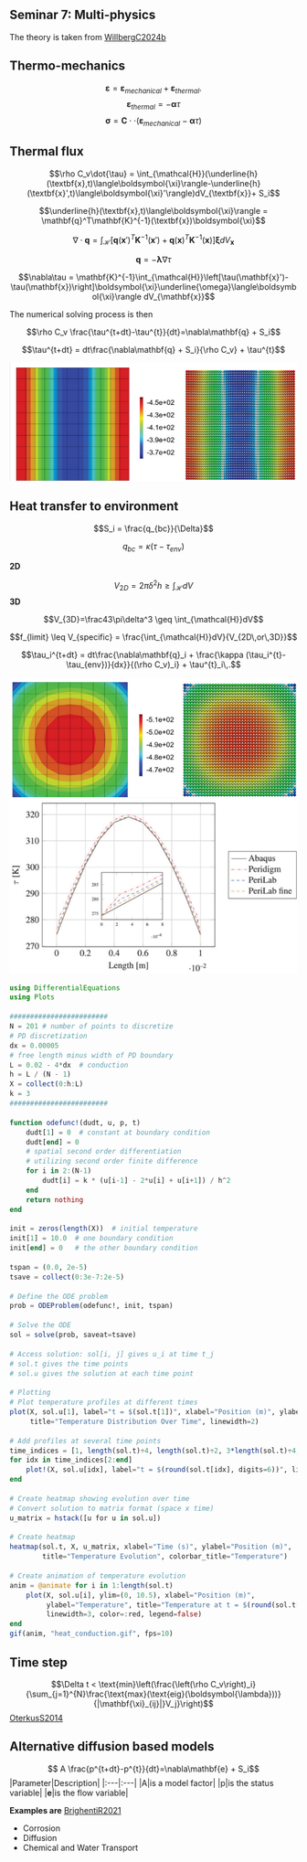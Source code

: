 ## Seminar 7: Multi-physics

The theory is taken from [WillbergC2024b](@cite)
## Thermo-mechanics
$$\boldsymbol{\varepsilon}=\boldsymbol{\varepsilon}_{mechanical} + \boldsymbol{\varepsilon}_{thermal}.$$
$$\boldsymbol{\varepsilon}_{thermal} =- \boldsymbol{\alpha}\tau$$
$$\boldsymbol{\sigma}=\mathbf{C}\cdot\cdot\left(\boldsymbol{\varepsilon}_{mechanical} - \boldsymbol{\alpha}\tau \right)$$

## Thermal flux


$$\rho C_v\dot{\tau} = \int_{\mathcal{H}}(\underline{h}(\textbf{x},t)\langle\boldsymbol{\xi}\rangle-\underline{h}(\textbf{x}',t)\langle\boldsymbol{\xi}'\rangle)dV_{\textbf{x}}+ S_i$$


$$\underline{h}(\textbf{x},t)\langle\boldsymbol{\xi}\rangle = \mathbf{q}^T\mathbf{K}^{-1}(\textbf{x})\boldsymbol{\xi}$$


$$\nabla\cdot\mathbf{q} = \int_{\mathcal{H}}\left[\mathbf{q}(\textbf{x}')^T\mathbf{K}^{-1}(\textbf{x}')+\mathbf{q}(\textbf{x})^T\mathbf{K}^{-1}(\textbf{x})\right]\boldsymbol{\xi}dV_{\textbf{x}}$$


$$\mathbf{q} = -\boldsymbol{\lambda}\nabla\tau$$


$$\nabla\tau = \mathbf{K}^{-1}\int_{\mathcal{H}}\left[\tau(\mathbf{x}')-\tau(\mathbf{x})\right]\boldsymbol{\xi}\underline{\omega}\langle\boldsymbol{\xi}\rangle dV_{\mathbf{x}}$$

The numerical solving process is then

$$\rho C_v \frac{\tau^{t+dt}-\tau^{t}}{dt}=\nabla\mathbf{q} + S_i$$

$$\tau^{t+dt} = dt\frac{\nabla\mathbf{q} + S_i}{\rho C_v} + \tau^{t}$$

![](../assets/heat_flow.png)

## Heat transfer to environment

$$S_i = \frac{q_{bc}}{\Delta}$$


$$q_{bc} = \kappa (\tau-\tau_{env})$$

**2D**

$$V_{2D}=2\pi\delta^2 h \geq \int_{\mathcal{H}}dV$$
**3D**

$$V_{3D}=\frac43\pi\delta^3 \geq \int_{\mathcal{H}}dV$$

$$f_{limit} \leq V_{specific} =  \frac{\int_{\mathcal{H}}dV}{V_{2D\,or\,3D}}$$

$$\tau_i^{t+dt} = dt\frac{\nabla\mathbf{q}_i + \frac{\kappa (\tau_i^{t}-\tau_{env})}{dx}}{(\rho C_v)_i} + \tau^{t}_i\,.$$

![](../assets/cooling.png)
![](../assets/temperature_distribution_cooling.png)



```julia
using DifferentialEquations
using Plots

########################
N = 201 # number of points to discretize
# PD discretization
dx = 0.00005
# free length minus width of PD boundary
L = 0.02 - 4*dx  # conduction
h = L / (N - 1)
X = collect(0:h:L)
k = 3
########################

function odefunc!(dudt, u, p, t)
    dudt[1] = 0  # constant at boundary condition
    dudt[end] = 0
    # spatial second order differentiation
    # utilizing second order finite difference
    for i in 2:(N-1)
        dudt[i] = k * (u[i-1] - 2*u[i] + u[i+1]) / h^2
    end
    return nothing
end

init = zeros(length(X))  # initial temperature
init[1] = 10.0  # one boundary condition
init[end] = 0   # the other boundary condition

tspan = (0.0, 2e-5)
tsave = collect(0:3e-7:2e-5)

# Define the ODE problem
prob = ODEProblem(odefunc!, init, tspan)

# Solve the ODE
sol = solve(prob, saveat=tsave)

# Access solution: sol[i, j] gives u_i at time t_j
# sol.t gives the time points
# sol.u gives the solution at each time point

# Plotting
# Plot temperature profiles at different times
plot(X, sol.u[1], label="t = $(sol.t[1])", xlabel="Position (m)", ylabel="Temperature",
     title="Temperature Distribution Over Time", linewidth=2)

# Add profiles at several time points
time_indices = [1, length(sol.t)÷4, length(sol.t)÷2, 3*length(sol.t)÷4, length(sol.t)]
for idx in time_indices[2:end]
    plot!(X, sol.u[idx], label="t = $(round(sol.t[idx], digits=6))", linewidth=2)
end

# Create heatmap showing evolution over time
# Convert solution to matrix format (space x time)
u_matrix = hstack([u for u in sol.u])

# Create heatmap
heatmap(sol.t, X, u_matrix, xlabel="Time (s)", ylabel="Position (m)",
        title="Temperature Evolution", colorbar_title="Temperature")

# Create animation of temperature evolution
anim = @animate for i in 1:length(sol.t)
    plot(X, sol.u[i], ylim=(0, 10.5), xlabel="Position (m)",
         ylabel="Temperature", title="Temperature at t = $(round(sol.t[i], digits=6)) s",
         linewidth=3, color=:red, legend=false)
end
gif(anim, "heat_conduction.gif", fps=10)

```


## Time step
$$\Delta t < \text{min}\left(\frac{\left(\rho C_v\right)_i}{\sum_{j=1}^{N}\frac{\text{max}(\text{eig}(\boldsymbol{\lambda}))}{|\mathbf{\xi}_{ij}|}V_j}\right)$$
[OterkusS2014](@cite)


## Alternative diffusion based models
$$ A \frac{p^{t+dt}-p^{t}}{dt}=\nabla\mathbf{e} + S_i$$
|Parameter|Description|
|:---|:---|
|A|is a model factor|
|p|is the status variable|
|$\mathbf{e}$|is the flow variable|

**Examples are**
[BrighentiR2021](@cite)
- Corrosion
- Diffusion
- Chemical and Water Transport
